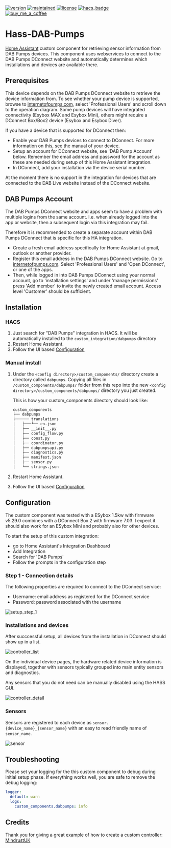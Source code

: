 [![version](https://img.shields.io/github/v/release/ankohanse/hass-dab-pumps?style=for-the-badge)](https://github.com/ankohanse/hass-dab-pumps)
[![maintained](https://img.shields.io/maintenance/yes/2023?style=for-the-badge)](https://github.com/ankohanse/hass-dab-pumps)
[![license](https://img.shields.io/github/license/toreamun/amshan-homeassistant?style=for-the-badge)](LICENSE)
[![hacs_badge](https://img.shields.io/badge/HACS-Default-orange.svg?style=for-the-badge)](https://github.com/custom-components/hacs)<br/>
[![buy_me_a_coffee](https://img.shields.io/badge/If%20you%20like%20it-Buy%20me%20a%20coffee-yellow.svg?style=for-the-badge)](https://www.buymeacoffee.com/ankohanse)


# Hass-DAB-Pumps

[Home Assistant](https://home-assistant.io/) custom component for retrieving sensor information from DAB Pumps devices.
This component uses webservices to connect to the DAB Pumps DConnect website and automatically determines which installations and devices are available there.

## Prerequisites
This device depends on the DAB Pumps DConnect website to retrieve the device information from. To see whether your pump device is supported, browse to [internetofpumps.com](https://internetofpumps.com/), select 'Professional Users' and scroll down to the operation diagram. Some pump devices will have integrated connectivity (Esybox MAX and Esybox Mini), others might require a DConnect Box/Box2 device (Esybox and Esybox Diver).

If you have a device that is supported for DConnect then:
- Enable your DAB Pumps devices to connect to DConnect. For more information on this, see the manual of your device.
- Setup an account for DConnect website, see 'DAB Pump Account' below. Remember the email address and password for the account as these are needed during setup of this Home Assistant integration.
- In DConnect, add your installation via the device serial number.

At the moment there is no support in the integration for devices that are connected to the DAB Live website instead of the DConnect website.


## DAB Pumps Account
The DAB Pumps DConnect website and apps seem to have a problem with multiple logins from the same account. I.e. when already logged into the app or website, then a subsequent login via this integration may fail. 

Therefore it is recommended to create a separate account within DAB Pumps DConnect that is specific for this HA integration. 
- Create a fresh email address specifically for Home Assistant at gmail, outlook or another provider. 
- Register this email address in the DAB Pumps DConnect website. Go to  [internetofpumps.com](https://internetofpumps.com/). Select 'Professional Users' and 'Open DConnect', or one of the apps. 
- Then, while logged in into DAB Pumps DConnect using your normal account, go to 'installation settings' and under 'manage permissions' press 'Add member' to invite the newly created email account. Access level 'Customer' should be sufficient.


## Installation

### HACS

1. Just search for "DAB Pumps" integration in HACS. It will be automatically installed to the `custom_integration/dabpumps` directory
2. Restart Home Assistant.
3. Follow the UI based [Configuration](#Configuration)


### Manual install

1. Under the `<config directory>/custom_components/` directory create a directory called `dabpumps`. 
Copying all files in `/custom_components/dabpumps/` folder from this repo into the new `<config directory>/custom_components/dabpumps/` directory you just created.

    This is how your custom_components directory should look like:

    ```bash
    custom_components
    ├── dabpumps
    ├────── translations
    │   ├───└── en.json
    │   ├── __init__.py
    │   ├── config_flow.py
    │   ├── const.py
    │   ├── coordinator.py
    │   ├── dabpumpsapi.py
    │   ├── diagnostics.py
    │   ├── manifest.json
    │   ├── sensor.py
    │   └── strings.json  
    ```

2. Restart Home Assistant.
3. Follow the UI based [Configuration](#Configuration)

## Configuration

The custom component was tested with a ESybox 1.5kw with firmware v5.29.0 combines with a DConnect Box 2 with firmware 7.03. 
I expect it should also work for an ESybox Mini and probably also for other devices.

To start the setup of this custom integration:
- go to Home Assistant's Integration Dashboard
- Add Integration
- Search for 'DAB Pumps'
- Follow the prompts in the configuration step

### Step 1 - Connection details
The following properties are required to connect to the DConnect service:
- Username: email address as registered for the DConnect service
- Password: password associated with the username
  
![setup_step_1](documentation/setup_step_1.png)


### Installations and devices
After succcessful setup, all devices from the installation in DConnect should show up in a list.

![controller_list](documentation/controller_list.png)

On the individual device pages, the hardware related device information is displayed, together with sensors typically grouped into main entity sensors and diagnostics.

Any sensors that you do not need can be manually disabled using the HASS GUI.

![controller_detail](documentation/controller_detail.png)

### Sensors
Sensors are registered to each device as `sensor.{device_name}_{sensor_name}` with an easy to read friendly name of `sensor_name`. 
  
![sensor](documentation/sensor_detail.png)


## Troubleshooting
Please set your logging for the this custom component to debug during initial setup phase. If everything works well, you are safe to remove the debug logging:

```yaml
logger:
  default: warn
  logs:
    custom_components.dabpumps: info
```


## Credits

Thank you for giving a great example of how to create a custom controller: [MindrustUK](https://github.com/MindrustUK)


